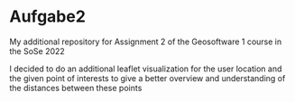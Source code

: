 # Aufgabe2
My additional repository for Assignment 2 of the Geosoftware 1 course in the SoSe 2022

I decided to do an additional leaflet visualization for the user location and the given point of interests to give a better overview and understanding of the distances between these points

